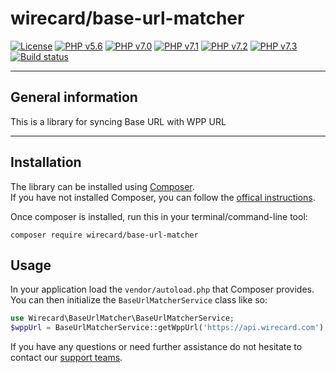 # wirecard/base-url-matcher

[![License](https://img.shields.io/badge/license-GPLv3-blue.svg)](https://github.com/wirecard/base-url-matcher/blob/master/LICENSE)
[![PHP v5.6](https://img.shields.io/badge/php-v5.6-yellow.svg)](http://www.php.net)
[![PHP v7.0](https://img.shields.io/badge/php-v7.0-yellow.svg)](http://www.php.net)
[![PHP v7.1](https://img.shields.io/badge/php-v7.1-yellow.svg)](http://www.php.net)
[![PHP v7.2](https://img.shields.io/badge/php-v7.2-yellow.svg)](http://www.php.net)
[![PHP v7.3](https://img.shields.io/badge/php-v7.3-yellow.svg)](http://www.php.net)
[![Build status](https://api.travis-ci.org/wirecard/base-url-matcher.svg?branch=master)](https://travis-ci.org/wirecard/base-url-matcher)

***
## General information 
This is a library for syncing Base URL with WPP URL
***

## Installation

The library can be installed using [Composer](https://getcomposer.org/download/).  
If you have not installed Composer, you can follow the [offical instructions](https://getcomposer.org/doc/00-intro.md).

Once composer is installed, run this in your terminal/command-line tool:

`composer require wirecard/base-url-matcher`

## Usage

In your application load the `vendor/autoload.php` that Composer provides.   
You can then initialize the `BaseUrlMatcherService` class like so:

```php
use Wirecard\BaseUrlMatcher\BaseUrlMatcherService;
$wppUrl = BaseUrlMatcherService::getWppUrl('https://api.wirecard.com');
```


If you have any questions or need further assistance do not hesitate to contact our [support teams](mailto:support.at@wirecard.com ).
